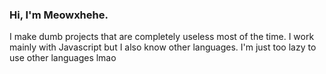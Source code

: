 ### Hi, I'm Meowxhehe.

I make dumb projects that are completely useless most of the time.
I work mainly with Javascript but I also know other languages.
I'm just too lazy to use other languages lmao
